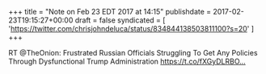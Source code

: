 +++
title = "Note on Feb 23 EDT 2017 at 14:15"
publishdate = 2017-02-23T19:15:27+00:00
draft = false
syndicated = [ 'https://twitter.com/chrisjohndeluca/status/834844138503811100?s=20' ]
+++

RT @TheOnion: Frustrated Russian Officials Struggling To Get Any Policies Through Dysfunctional Trump Administration https://t.co/fXGyDLRBO…

